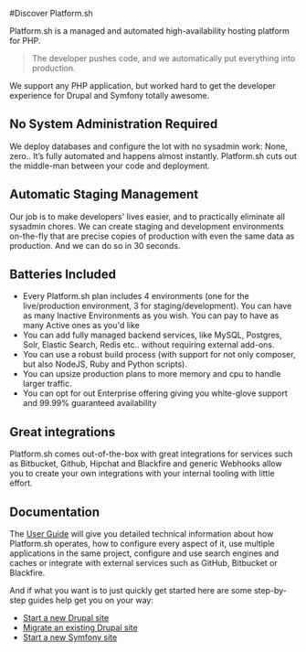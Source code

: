 #Discover Platform.sh

Platform.sh is a managed and automated high-availability hosting platform for
PHP.

>The developer pushes code, and we automatically put everything into production.

We support any PHP application, but worked hard to get the developer experience 
for Drupal and Symfony totally awesome.

## No System Administration Required

We deploy databases and configure the lot with no sysadmin work: None, zero..
It’s fully automated and happens almost instantly. Platform.sh cuts out the
middle-man between your code and deployment.

## Automatic Staging Management
Our job is to make developers' lives easier, and to practically eliminate all
sysadmin chores. We can create staging and development environments on-the-fly
that are precise copies of production with even the same data as production.
And we can do so in 30 seconds.

## Batteries Included
* Every Platform.sh plan includes 4 environments (one for the live/production environment, 3 for staging/development). You can have as many Inactive Environments as you wish. You can pay to have as many Active ones as you'd like
* You can add fully managed backend services, like MySQL, Postgres, Solr, Elastic Search, Redis etc.. without requiring external add-ons.
* You can use a robust build process (with support for not only composer, but also NodeJS, Ruby and Python scripts).
* You can upsize production plans to more memory and cpu to handle larger traffic.
* You can opt for out Enterprise offering giving you white-glove support and 99.99% guaranteed availability

## Great integrations
Platform.sh comes out-of-the-box with great integrations for services such
as Bitbucket, Github, Hipchat and Blackfire and generic Webhooks allow you 
to create your own integrations with your internal tooling with little effort.

## Documentation

The [User Guide](../user_guide/) will give you detailed technical information
about how Platform.sh operates, how to configure every aspect of it, use
multiple applications in the same project, configure and use search engines and
caches or integrate with external services such as GitHub, Bitbucket or
Blackfire.

And if what you want is to just quickly get started here are some step-by-step
guides help get you on your way:

* [Start a new Drupal site](../drupal/) 
* [Migrate an existing Drupal site](../drupal_migrate/) 
* [Start a new Symfony site](../symfony/)
